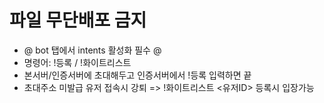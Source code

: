 # 파일 무단배포 금지

- @ bot 탭에서 intents 활성화 필수 @
- 명령어: !등록 / !화이트리스트
- 본서버/인증서버에 초대해두고 인증서버에서 !등록 입력하면 끝
- 초대주소 미발급 유저 접속시 강퇴 => !화이트리스트 <유저ID>  등록시 입장가능
